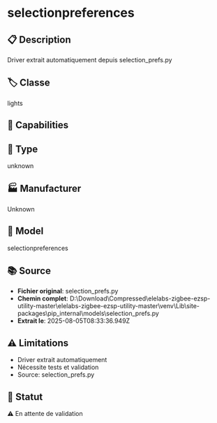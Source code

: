 # selectionpreferences

## 📋 Description
Driver extrait automatiquement depuis selection_prefs.py

## 🏷️ Classe
lights

## 🔧 Capabilities


## 📡 Type
unknown

## 🏭 Manufacturer
Unknown

## 📱 Model
selectionpreferences

## 📚 Source
- **Fichier original**: selection_prefs.py
- **Chemin complet**: D:\Download\Compressed\elelabs-zigbee-ezsp-utility-master\elelabs-zigbee-ezsp-utility-master\venv\Lib\site-packages\pip\_internal\models\selection_prefs.py
- **Extrait le**: 2025-08-05T08:33:36.949Z

## ⚠️ Limitations
- Driver extrait automatiquement
- Nécessite tests et validation
- Source: selection_prefs.py

## 🚀 Statut
⚠️ En attente de validation
